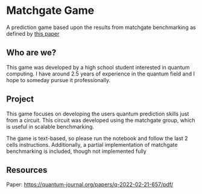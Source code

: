 # Matchgate Game
A prediction game based upon the results from matchgate benchmarking as defined by [this paper](https://quantum-journal.org/papers/q-2022-02-21-657/pdf/)

## Who are we?
This game was developed by a high school student interested in quantum computing. I have around 2.5 years of experience in the quantum field and I hope to someday pursue it professionally.

## Project
This game focuses on developing the users quantum prediction skills just from a circuit. This circuit was developed using the matchgate group, which is useful in scalable benchmarking.  

The game is text-based, so please run the notebook and follow the last 2 cells instructions. Additionally, a partial implementation of matchgate benchmarking is included, though not implemented fully

## Resources
Paper: https://quantum-journal.org/papers/q-2022-02-21-657/pdf/
